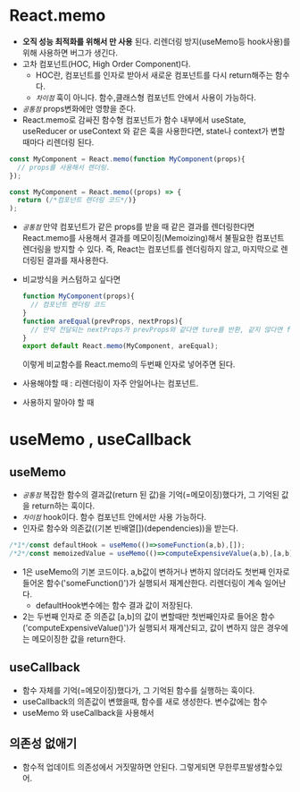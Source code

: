 # React.memo
- **오직 성능 최적화를 위해서 만 사용** 된다. 리렌더링 방지(useMemo등 hook사용)를 위해 사용하면 버그가 생긴다.
- 고차 컴포넌트(HOC, High Order Component)다.
    - HOC란, 컴포넌트를 인자로 받아서 새로운 컴포넌트를 다시 return해주는 함수다.
    - *`차이점`* 훅이 아니다. 함수,클래스형 컴포넌트 안에서 사용이 가능하다.
- *`공통점`* props변화에만 영향을 준다.
- React.memo로 감싸진 함수형 컴포넌트가 함수 내부에서 useState, useReducer or useContext 와 같은 훅을 사용한다면, state나 context가 변할 때마다 리렌더링 된다.
```javascript
const MyComponent = React.memo(function MyComponent(props){
  // props를 사용해서 렌더링.
});

const MyComponent = React.memo((props) => {
  return (/*컴포넌트 렌더링 코드*/)}
);
```
- *`공통점`* 만약 컴포넌트가 같은 props를 받을 때 같은 결과를 렌더링한다면 React.memo를 사용해서 결과를 메모이징(Memoizing)해서 불필요한 컴포넌트 렌더링을 방지할 수 있다. 즉, React는 컴포넌트를 렌더링하지 않고, 마지막으로 렌더링된 결과를 재사용한다.

- 비교방식을 커스텀하고 싶다면
    ```javascript
    function MyComponent(props){
      // 컴포넌트 렌더링 코드
    }
    function areEqual(prevProps, nextProps){
      // 만약 전달되는 nextProps가 prevProps와 같다면 ture를 반환, 같지 않다면 false를 반환
    }
    export default React.memo(MyComponent, areEqual);
    ```
    이렇게 비교함수를 React.memo의 두번째 인자로 넣어주면 된다.

- 사용해야할 때 : 리렌더링이 자주 안일어나는 컴포넌트.
- 사용하지 말아야 할 때


# useMemo , useCallback
## useMemo
- *`공통점`* 복잡한 함수의 결과값(return 된 값)을 기억(=메모이징)했다가, 그 기억된 값을 return하는 훅이다.
- *`차이점`* hook이다. 함수 컴포넌트 안에서만 사용 가능하다.
- 인자로 함수와 의존값((기본 빈배열[])(dependencies))을 받는다. 
```javascript
/*1*/const defaultHook = useMemo(()=>someFunction(a,b),[]);
/*2*/const memoizedValue = useMemo(()=>computeExpensiveValue(a,b),[a,b]);
```
  - 1은 useMemo의 기본 코드이다. a,b값이 변하거나 변하지 않더라도 첫번째 인자로 들어온 함수('someFunction()')가 실행되서 재계산한다. 리렌더링이 계속 일어난다.
      - defaultHook변수에는 함수 결과 값이 저장된다.
  - 2는 두번째 인자로 준 의존값 [a,b]의 값이 변할때만 첫번째인자로 들어온 함수('computeExpensiveValue()')가 실행되서 재계산되고, 값이 변하지 않은 경우에는 메모이징한 값을 return한다.

## useCallback
- 함수 자체를 기억(=메모이징)했다가, 그 기억된 함수를 실행하는 훅이다.
- useCallback의 의존값이 변했을때, 함수를 새로 생성한다. 변수값에는 함수 
- useMemo 와 useCallback을 사용해서 
## 의존성 없애기
- 함수적 업데이트
    의존성에서 거짓말하면 안된다. 그렇게되면 무한루프발생할수있어.
